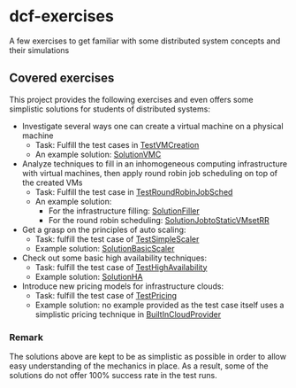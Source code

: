 # dcf-exercises
A few exercises to get familiar with some distributed system concepts and their simulations

## Covered exercises
This project provides the following exercises and even offers some simplistic solutions for students of distributed systems:
* Investigate several ways one can create a virtual machine on a physical machine
  * Task: Fulfill the test cases in [TestVMCreation](https://github.com/kecskemeti/dcf-exercises/blob/master/src/test/java/hu/unimiskolc/iit/distsys/TestVMCreation.java)
  * An example solution: [SolutionVMC](https://github.com/kecskemeti/dcf-exercises/blob/master/src/main/java/hu/unimiskolc/iit/distsys/solution/SolutionVMC.java)
* Analyze techniques to fill in an inhomogeneous computing infrastructure with virtual machines, then apply round robin job scheduling on top of the created VMs
  * Task: Fulfill the test case in [TestRoundRobinJobSched](https://github.com/kecskemeti/dcf-exercises/blob/master/src/test/java/hu/unimiskolc/iit/distsys/TestRoundRobinJobSched.java)
  * An example solution: 
    * For the infrastructure filling: [SolutionFiller](https://github.com/kecskemeti/dcf-exercises/blob/master/src/main/java/hu/unimiskolc/iit/distsys/solution/SolutionFiller.java)
    * For the round robin scheduling: [SolutionJobtoStaticVMsetRR](https://github.com/kecskemeti/dcf-exercises/blob/master/src/main/java/hu/unimiskolc/iit/distsys/solution/SolutionJobtoStaticVMsetRR.java)
* Get a grasp on the principles of auto scaling:
  * Task: fulfill the test case of [TestSimpleScaler](https://github.com/kecskemeti/dcf-exercises/blob/master/src/test/java/hu/unimiskolc/iit/distsys/TestSimpleScaler.java)
  * Example solution: [SolutionBasicScaler](https://github.com/kecskemeti/dcf-exercises/blob/master/src/main/java/hu/unimiskolc/iit/distsys/solution/SolutionBasicScaler.java)
* Check out some basic high availability techniques:
  * Task: fulfill the test case of [TestHighAvailability](https://github.com/kecskemeti/dcf-exercises/blob/master/src/test/java/hu/unimiskolc/iit/distsys/TestHighAvailability.java)
  * Example solution: [SolutionHA](https://github.com/kecskemeti/dcf-exercises/blob/master/src/main/java/hu/unimiskolc/iit/distsys/solution/SolutionHA.java) 
* Introduce new pricing models for infrastructure clouds:
  * Task: fulfill the test case of [TestPricing](https://github.com/kecskemeti/dcf-exercises/blob/master/src/test/java/hu/unimiskolc/iit/distsys/TestPricing.java)
  * Example solution: no example provided as the test case itself uses a simplistic pricing technique in [BuiltInCloudProvider](https://github.com/kecskemeti/dcf-exercises/blob/master/src/main/java/hu/unimiskolc/iit/distsys/BuiltInCloudProvider.java)

### Remark
The solutions above are kept to be as simplistic as possible in order to allow easy understanding of the mechanics in place. As a result, some of the solutions do not offer 100% success rate in the test runs.
